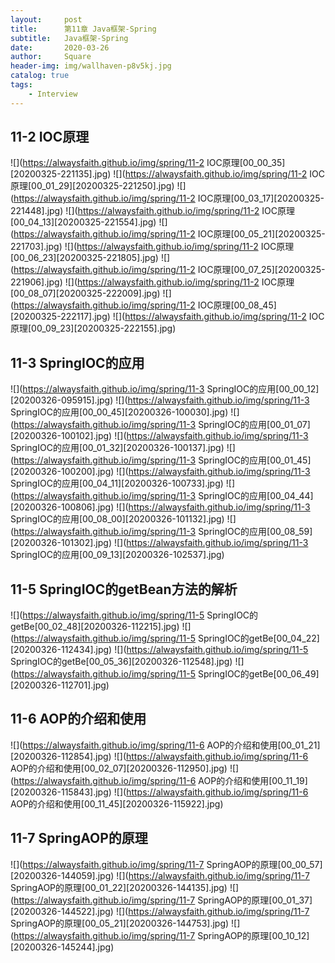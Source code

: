 ```yaml
---
layout:     post
title:      第11章 Java框架-Spring
subtitle:   Java框架-Spring
date:       2020-03-26
author:     Square
header-img: img/wallhaven-p8v5kj.jpg
catalog: true
tags:
    - Interview
---
```


## 11-2 IOC原理
![](https://alwaysfaith.github.io/img/spring/11-2 IOC原理[00_00_35][20200325-221135].jpg)
![](https://alwaysfaith.github.io/img/spring/11-2 IOC原理[00_01_29][20200325-221250].jpg)
![](https://alwaysfaith.github.io/img/spring/11-2 IOC原理[00_03_17][20200325-221448].jpg)
![](https://alwaysfaith.github.io/img/spring/11-2 IOC原理[00_04_13][20200325-221554].jpg)
![](https://alwaysfaith.github.io/img/spring/11-2 IOC原理[00_05_21][20200325-221703].jpg)
![](https://alwaysfaith.github.io/img/spring/11-2 IOC原理[00_06_23][20200325-221805].jpg)
![](https://alwaysfaith.github.io/img/spring/11-2 IOC原理[00_07_25][20200325-221906].jpg)
![](https://alwaysfaith.github.io/img/spring/11-2 IOC原理[00_08_07][20200325-222009].jpg)
![](https://alwaysfaith.github.io/img/spring/11-2 IOC原理[00_08_45][20200325-222117].jpg)
![](https://alwaysfaith.github.io/img/spring/11-2 IOC原理[00_09_23][20200325-222155].jpg)
## 11-3 SpringIOC的应用
![](https://alwaysfaith.github.io/img/spring/11-3 SpringIOC的应用[00_00_12][20200326-095915].jpg)
![](https://alwaysfaith.github.io/img/spring/11-3 SpringIOC的应用[00_00_45][20200326-100030].jpg)
![](https://alwaysfaith.github.io/img/spring/11-3 SpringIOC的应用[00_01_07][20200326-100102].jpg)
![](https://alwaysfaith.github.io/img/spring/11-3 SpringIOC的应用[00_01_32][20200326-100137].jpg)
![](https://alwaysfaith.github.io/img/spring/11-3 SpringIOC的应用[00_01_45][20200326-100200].jpg)
![](https://alwaysfaith.github.io/img/spring/11-3 SpringIOC的应用[00_04_11][20200326-100733].jpg)
![](https://alwaysfaith.github.io/img/spring/11-3 SpringIOC的应用[00_04_44][20200326-100806].jpg)
![](https://alwaysfaith.github.io/img/spring/11-3 SpringIOC的应用[00_08_00][20200326-101132].jpg)
![](https://alwaysfaith.github.io/img/spring/11-3 SpringIOC的应用[00_08_59][20200326-101302].jpg)
![](https://alwaysfaith.github.io/img/spring/11-3 SpringIOC的应用[00_09_13][20200326-102537].jpg)
## 11-5 SpringIOC的getBean方法的解析
![](https://alwaysfaith.github.io/img/spring/11-5 SpringIOC的getBe[00_02_48][20200326-112215].jpg)
![](https://alwaysfaith.github.io/img/spring/11-5 SpringIOC的getBe[00_04_22][20200326-112434].jpg)
![](https://alwaysfaith.github.io/img/spring/11-5 SpringIOC的getBe[00_05_36][20200326-112548].jpg)
![](https://alwaysfaith.github.io/img/spring/11-5 SpringIOC的getBe[00_06_49][20200326-112701].jpg)
## 11-6 AOP的介绍和使用
![](https://alwaysfaith.github.io/img/spring/11-6 AOP的介绍和使用[00_01_21][20200326-112854].jpg)
![](https://alwaysfaith.github.io/img/spring/11-6 AOP的介绍和使用[00_02_07][20200326-112950].jpg)
![](https://alwaysfaith.github.io/img/spring/11-6 AOP的介绍和使用[00_11_19][20200326-115843].jpg)
![](https://alwaysfaith.github.io/img/spring/11-6 AOP的介绍和使用[00_11_45][20200326-115922].jpg)
## 11-7 SpringAOP的原理
![](https://alwaysfaith.github.io/img/spring/11-7 SpringAOP的原理[00_00_57][20200326-144059].jpg)
![](https://alwaysfaith.github.io/img/spring/11-7 SpringAOP的原理[00_01_22][20200326-144135].jpg)
![](https://alwaysfaith.github.io/img/spring/11-7 SpringAOP的原理[00_01_37][20200326-144522].jpg)
![](https://alwaysfaith.github.io/img/spring/11-7 SpringAOP的原理[00_05_21][20200326-144753].jpg)
![](https://alwaysfaith.github.io/img/spring/11-7 SpringAOP的原理[00_10_12][20200326-145244].jpg)